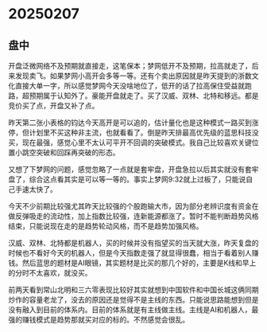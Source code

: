 # 20250207

## 盘中

开盘泛微网络不及预期就直接走，这笔保本；梦网低开不及预期，拉高就走了，后来发现卖飞。如果梦网小高开会多等一等。还有个卖出原因就是昨天提到的浙数文化直接大单一字，所以感觉梦网今天没啥地位了，低开的话了拉高保住受益就跑路，超预期属于认知外了。豪能开盘就走了。买了汉威、双林、北特和移远。都是竞价买了点，开盘又补了点。

昨天第二张小表格的钧达今天高开是可以追的，估计量化也是这种模式一路买到涨停，但计划里不买这种非主流，也就看看了。倒是昨天排最高优先级的蓝思科技没买，现在最强，感觉心里不太认可平开不回调的突破模式。我自己比较喜欢关键位置小跳空突破和回踩再突破的形态。

又想了下梦网的问题，感觉忽略了一点就是套牢盘，开盘急拉以后其实就没有套牢盘了，综合这点看其实是可以等一等的。事实上梦网9:32就上过板了，只能说自己手速太快了。

今天不少前期比较强尤其昨天比较强的个股跑输大市，因为部分老辨识度有资金在做反弹吸走的流动性，加上指数比较强，连新能源都涨了。暂时不能判断趋势风格结束，只能说现在走的是趋势轮动风格，而不是趋势加强风格。

汉威、双林、北特都是机器人，买的时候并没有指望买的当天就大涨，昨天复盘的时候也不看好今天的机器人，但是今天指数走强了就显得很蠢，相当于看着别人赚钱。然后蓝思的题材是AI眼镜，其实题材是比买的那几个好的，主要是K线和早上的分时不太喜欢，就没买。

前两天看到常山北明和三六零表现比较好其实就想到中国软件和中国长城这俩同期炒作的容量老龙了，没去的原因还是觉得不是主线的东西。只能说思路能想到但是没有融入到目前的体系内。目前的体系就是有主线做主线。主线是AI和机器人，最强的赚钱模式是趋势那就买对应的标的。不然感觉会很乱。
